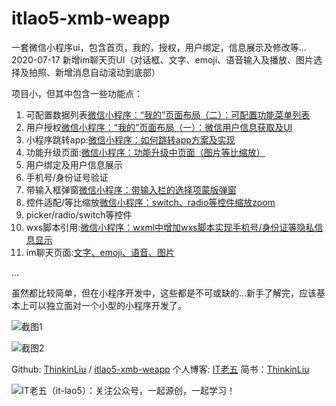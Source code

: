 # itlao5-xmb-weapp

一套微信小程序ui，包含首页，我的，授权，用户绑定，信息展示及修改等...
2020-07-17 新增im聊天页UI（对话框、文字、emoji、语音输入及播放、图片选择及拍照、新增消息自动滚动到底部）

项目小，但其中包含一些功能点：
1. 可配置数据列表[微信小程序：“我的”页面布局（二）：可配置功能菜单列表](https://itlao5.com/wp/892.html)
2. 用户授权[微信小程序：“我的”页面布局（一）：微信用户信息获取及UI](https://itlao5.com/wp/889.html)
3. 小程序跳转app:[微信小程序：如何跳转app方案及实现](https://itlao5.com/wp/933.html)
4. 功能升级页面:[微信小程序：功能升级中页面（图片等比缩放）](https://itlao5.com/wp/924.html)
5. 用户绑定及用户信息展示
6. 手机号/身份证号验证
8. 带输入框弹窗[微信小程序：带输入栏的选择项蒙版弹窗](https://itlao5.com/wp/856.html)
9. 控件适配/等比缩放[微信小程序：switch、radio等控件缩放zoom](https://itlao5.com/wp/894.html)
10. picker/radio/switch等控件
11. wxs脚本引用:[微信小程序：wxml中增加wxs脚本实现手机号/身份证等隐私信息显示](https://itlao5.com/wp/897.html)
12. im聊天页面:[文字、emoji、语音、图片](https://itlao5.com)

...

虽然都比较简单，但在小程序开发中，这些都是不可或缺的...新手了解完，应该基本上可以独立面对一个小型的小程序开发了。

![截图1](https://camo.githubusercontent.com/0d0b52d8d2b04474630cf818d6cf21929d0be93ea3c429754bd2cc9ef2d50600/68747470733a2f2f75706c6f61642d696d616765732e6a69616e7368752e696f2f75706c6f61645f696d616765732f393136363136362d393964306434363531373836383064642e6a70673f696d6167654d6f6772322f6175746f2d6f7269656e742f7374726970253743696d61676556696577322f322f772f353430)

![截图2](https://camo.githubusercontent.com/6ef3d31bbcbe3b6845a5f80a3be63b856a6a93baa513a901869d623e65c9ea0a/68747470733a2f2f75706c6f61642d696d616765732e6a69616e7368752e696f2f75706c6f61645f696d616765732f393136363136362d623538303538653137343735346164612e6a70673f696d6167654d6f6772322f6175746f2d6f7269656e742f7374726970253743696d61676556696577322f322f772f353430)


Github: [ThinkinLiu](https://github.com/ThinkinLiu) / [itlao5-xmb-weapp](https://github.com/ThinkinLiu/itlao5-xmb-weapp)
个人博客: [IT老五](https://itlao5.com/wp/930.html)   简书：[ThinkinLiu](https://www.jianshu.com/p/06030421ead3) 
 

![IT老五（it-lao5）：关注公众号，一起源创，一起学习！](https://camo.githubusercontent.com/ec3980ab2ca7b12af8b1f36a7c6f91a2f22e8288684799823f31b4717ac59a2c/68747470733a2f2f75706c6f61642d696d616765732e6a69616e7368752e696f2f75706c6f61645f696d616765732f393136363136362d393331666434373137383062376536342e6a70673f696d6167654d6f6772322f6175746f2d6f7269656e742f7374726970253743696d61676556696577322f322f772f31323430)

